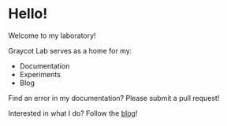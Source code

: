 # Hello!

Welcome to my laboratory! 

Graycot Lab serves as a home for my:
- Documentation
- Experiments
- Blog

Find an error in my documentation? Please submit a pull request!

Interested in what I do? Follow the [blog](https://lab.graycot.com/blog)!
